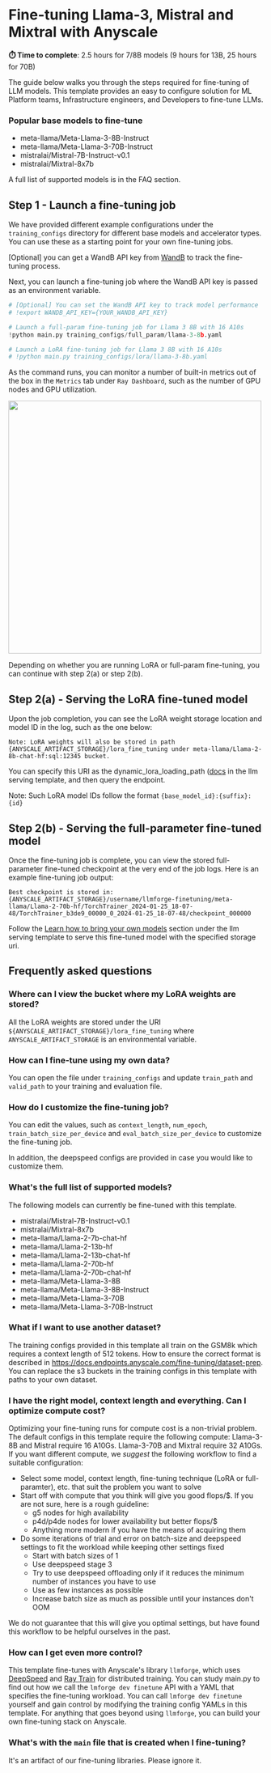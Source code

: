 # Fine-tuning Llama-3, Mistral and Mixtral with Anyscale

**⏱️ Time to complete**: 2.5 hours for 7/8B models (9 hours for 13B, 25 hours for 70B)

The guide below walks you through the steps required for fine-tuning of LLM models. This template provides an easy to configure solution for ML Platform teams, Infrastructure engineers, and Developers to fine-tune LLMs.

### Popular base models to fine-tune

- meta-llama/Meta-Llama-3-8B-Instruct
- meta-llama/Meta-Llama-3-70B-Instruct
- mistralai/Mistral-7B-Instruct-v0.1
- mistralai/Mixtral-8x7b

A full list of supported models is in the FAQ section.

## Step 1 - Launch a fine-tuning job

We have provided different example configurations under the `training_configs` directory for different base models and accelerator types. You can use these as a starting point for your own fine-tuning jobs.

[Optional] you can get a WandB API key from [WandB](https://wandb.ai/authorize) to track the fine-tuning process.

Next, you can launch a fine-tuning job where the WandB API key is passed as an environment variable.

```python
# [Optional] You can set the WandB API key to track model performance
# !export WANDB_API_KEY={YOUR_WANDB_API_KEY}

# Launch a full-param fine-tuning job for Llama 3 8B with 16 A10s
!python main.py training_configs/full_param/llama-3-8b.yaml

# Launch a LoRA fine-tuning job for Llama 3 8B with 16 A10s
# !python main.py training_configs/lora/llama-3-8b.yaml
```

As the command runs, you can monitor a number of built-in metrics out of the box in the `Metrics` tab under `Ray Dashboard`, such as the number of GPU nodes and GPU utilization.

<img src="https://raw.githubusercontent.com/anyscale/templates/main/templates/fine-tune-llm_v2/assets/gpu-usage.png" width=500px/>

Depending on whether you are running LoRA or full-param fine-tuning, you can continue with step 2(a) or step 2(b).

## Step 2(a) - Serving the LoRA fine-tuned model

Upon the job completion, you can see the LoRA weight storage location and model ID in the log, such as the one below:

```shell
Note: LoRA weights will also be stored in path {ANYSCALE_ARTIFACT_STORAGE}/lora_fine_tuning under meta-llama/Llama-2-8b-chat-hf:sql:12345 bucket.
```

You can specify this URI as the dynamic_lora_loading_path ([docs](https://docs.endpoints.anyscale.com/preview/examples/deploy-llms/#more-guides) in the llm serving template, and then query the endpoint.

Note: Such LoRA model IDs follow the format `{base_model_id}:{suffix}:{id}`

## Step 2(b) - Serving the full-parameter fine-tuned model

Once the fine-tuning job is complete, you can view the stored full-parameter fine-tuned checkpoint at the very end of the job logs. Here is an example fine-tuning job output:

```shell
Best checkpoint is stored in:
{ANYSCALE_ARTIFACT_STORAGE}/username/llmforge-finetuning/meta-llama/Llama-2-70b-hf/TorchTrainer_2024-01-25_18-07-48/TorchTrainer_b3de9_00000_0_2024-01-25_18-07-48/checkpoint_000000
```

Follow the [Learn how to bring your own models](https://docs.endpoints.anyscale.com/preview/examples/deploy-llms/#more-guides) section under the llm serving template to serve this fine-tuned model with the specified storage uri.

## Frequently asked questions

### Where can I view the bucket where my LoRA weights are stored?

All the LoRA weights are stored under the URI `${ANYSCALE_ARTIFACT_STORAGE}/lora_fine_tuning` where `ANYSCALE_ARTIFACT_STORAGE` is an environmental variable.

### How can I fine-tune using my own data?

You can open the file under `training_configs` and update `train_path` and `valid_path` to your training and evaluation file.

### How do I customize the fine-tuning job?

You can edit the values, such as `context_length`, `num_epoch`, `train_batch_size_per_device` and `eval_batch_size_per_device` to customize the fine-tuning job.

In addition, the deepspeed configs are provided in case you would
like to customize them.

### What's the full list of supported models?

The following models can currently be fine-tuned with this template.

- mistralai/Mistral-7B-Instruct-v0.1
- mistralai/Mixtral-8x7b
- meta-llama/Llama-2-7b-chat-hf
- meta-llama/Llama-2-13b-hf
- meta-llama/Llama-2-13b-chat-hf
- meta-llama/Llama-2-70b-hf
- meta-llama/Llama-2-70b-chat-hf
- meta-llama/Meta-Llama-3-8B
- meta-llama/Meta-Llama-3-8B-Instruct
- meta-llama/Meta-Llama-3-70B
- meta-llama/Meta-Llama-3-70B-Instruct

### What if I want to use another dataset? 

The training configs provided in this template all train on the GSM8k which requires a context length of 512 tokens.
How to ensure the correct format is described in https://docs.endpoints.anyscale.com/fine-tuning/dataset-prep.
You can replace the s3 buckets in the training configs in this template with paths to your own dataset.

### I have the right model, context length and everything. Can I optimize compute cost?

Optimizing your fine-tuning runs for compute cost is a non-trivial problem.
The default configs in this template require the following compute:
Llama-3-8B and Mistral require 16 A10Gs. Llama-3-70B and Mixtral require 32 A10Gs.
If you want different compute, we *suggest* the following workflow to find a suitable configuration:

* Select some model, context length, fine-tuning technique (LoRA or full-paramter), etc. that suit the problem you want to solve
* Start off with compute that you think will give you good flops/$. If you are not sure, here is a rough guideline:
    * g5 nodes for high availability
    * p4d/p4de nodes for lower availability but better flops/$
    * Anything more modern if you have the means of acquiring them
* Do some iterations of trial and error on batch-size and deepspeed settings to fit the workload while keeping other settings fixed
    * Start with batch sizes of 1
    * Use deepspeed stage 3
    * Try to use deepspeed offloading only if it reduces the minimum number of instances you have to use
    * Use as few instances as possible
    * Increase batch size as much as possible until your instances don't OOM

We do not guarantee that this will give you optimal settings, but have found this workflow to be helpful ourselves in the past.

### How can I get even more control?

This template fine-tunes with Anyscale's library `llmforge`, which uses [DeepSpeed](https://github.com/microsoft/DeepSpeed) and [Ray Train](https://docs.ray.io/en/latest/train/train.html) for distributed training.
You can study main.py to find out how we call the `lmforge dev finetune` API with a YAML that specifies the fine-tuning workload.
You can call `lmforge dev finetune` yourself and gain control by modifying the training config YAMLs in this template.
For anything that goes beyond using `llmforge`, you can build your own fine-tuning stack on Anyscale.

### What's with the `main` file that is created when I fine-tuning?

It's an artifact of our fine-tuning libraries. Please ignore it.